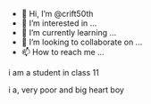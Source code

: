 - 👋 Hi, I’m @crift50th
- 👀 I’m interested in ...
- 🌱 I’m currently learning ...
- 💞️ I’m looking to collaborate on ...
- 📫 How to reach me ...

<!---
crift50th/crift50th is a ✨ special ✨ repository because its `README.md` (this file) appears on your GitHub profile.
You can click the Preview link to take a look at your changes.
--->i am a student in class 11
i a, very poor and big heart boy
